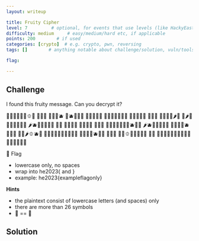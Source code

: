 ```yaml
---
layout: writeup

title: Fruity Cipher
level: 7         # optional, for events that use levels (like HackyEaster)
difficulty: medium     # easy/medium/hard etc, if applicable
points: 200        # if used
categories: [crypto]  # e.g. crypto, pwn, reversing
tags: []        # anything notable about challenge/solution, vuln/tools/etc

flag:

---
```


## Challenge

I found this fruity message. Can you decrypt it?

🥦🥝🍋🍊🥭🍌🫑🧅 🧅🥝🥖 🍉🍠🥬🫐 🍉🫐🥔🥥🍈 🥔🍌🥝🥖🍏 🥐🍍🥦🍉🍇🥥🍋 🥑🍉🍍🥐🍉 🍅🍠🥦 🍋🥭🍓🍐🌶🍇 🥕🌶🥔🥭🍓🍏🍒🍆🍏 🌶🫐🍎🍏🍒🥥🍊 🍎🥝 🍅🥝🥥🍇 🍎🍉🥔🍓 🥝🍓🍇 🥐🥭🥦🍉🍇🥥🍏🫐🍆🍎 🌶🫐🍎🍏🍇🥥🍋 🍎🍉🍇🍊🫐 🍠🥥🍒 🥐🍠🌶🫑🫐🍈 🍉🥝🍅🥝🥦🍉🥝🍓🍍🥐 🥐🍍🥕🍉🫐🥥🍋 🍏🍉🍇 🍋🥝🫑🥖🍏🍍🥝🍓 🥭🍋 🍉🧅🥦🍒🥥🥬🥭🍏🍠🍅🥭🍓🥝🍋🥭🍊

🚩 Flag

- lowercase only, no spaces
- wrap into he2023{ and }
- example: he2023{exampleflagonly}

**Hints**

- the plaintext consist of lowercase letters (and spaces) only
- there are more than 26 symbols
- 🍏 == 🍎


## Solution


